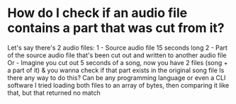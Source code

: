 
# How do I check if an audio file contains a part that was cut from it?

Let's say there's 2 audio files:
1 - Source audio file 15 seconds long
2 - Part of the source audio file that's been cut out and written to another audio file
Or - Imagine you cut out 5 seconds of a song, now you have 2 files (song + a part of it) & you wanna check if that part exists in the original song file
Is there any way to do this? Can be any programming language or even a CLI software
I tried loading both files to an array of bytes, then comparing it like that, but that returned no match

        